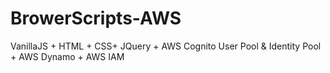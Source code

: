 # BrowerScripts-AWS

VanillaJS + HTML + CSS+ JQuery + AWS Cognito  User Pool & Identity Pool + AWS Dynamo + AWS IAM

